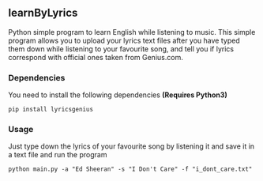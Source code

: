 ## learnByLyrics

Python simple program to learn English while listening to music. This simple program allows you to upload your 
lyrics text files after you have typed them down while listening to your favourite song, and tell you if lyrics 
correspond with official ones taken from Genius.com.

### Dependencies

You need to install the following dependencies **(Requires Python3)**

```
pip install lyricsgenius 
```

### Usage

Just type down the lyrics of your favourite song by listening it and save it in a text file and run the program

```
python main.py -a "Ed Sheeran" -s "I Don't Care" -f "i_dont_care.txt"
```
